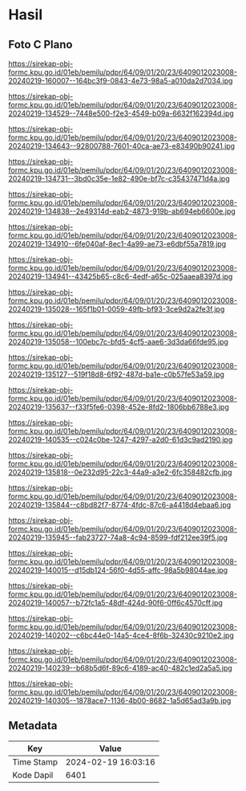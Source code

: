 # Hasil

## Foto C Plano

https://sirekap-obj-formc.kpu.go.id/01eb/pemilu/pdpr/64/09/01/20/23/6409012023008-20240219-160007--164bc3f9-0843-4e73-98a5-a010da2d7034.jpg

https://sirekap-obj-formc.kpu.go.id/01eb/pemilu/pdpr/64/09/01/20/23/6409012023008-20240219-134529--7448e500-f2e3-4549-b09a-6632f162394d.jpg

https://sirekap-obj-formc.kpu.go.id/01eb/pemilu/pdpr/64/09/01/20/23/6409012023008-20240219-134643--92800788-7601-40ca-ae73-e83490b90241.jpg

https://sirekap-obj-formc.kpu.go.id/01eb/pemilu/pdpr/64/09/01/20/23/6409012023008-20240219-134731--3bd0c35e-1e82-490e-bf7c-c35437471d4a.jpg

https://sirekap-obj-formc.kpu.go.id/01eb/pemilu/pdpr/64/09/01/20/23/6409012023008-20240219-134838--2e49314d-eab2-4873-919b-ab694eb6600e.jpg

https://sirekap-obj-formc.kpu.go.id/01eb/pemilu/pdpr/64/09/01/20/23/6409012023008-20240219-134910--6fe040af-8ec1-4a99-ae73-e6dbf55a7819.jpg

https://sirekap-obj-formc.kpu.go.id/01eb/pemilu/pdpr/64/09/01/20/23/6409012023008-20240219-134941--43425b65-c8c6-4edf-a65c-025aaea8397d.jpg

https://sirekap-obj-formc.kpu.go.id/01eb/pemilu/pdpr/64/09/01/20/23/6409012023008-20240219-135028--165f1b01-0059-49fb-bf93-3ce9d2a2fe3f.jpg

https://sirekap-obj-formc.kpu.go.id/01eb/pemilu/pdpr/64/09/01/20/23/6409012023008-20240219-135058--100ebc7c-bfd5-4cf5-aae6-3d3da66fde95.jpg

https://sirekap-obj-formc.kpu.go.id/01eb/pemilu/pdpr/64/09/01/20/23/6409012023008-20240219-135127--519f18d8-6f92-487d-ba1e-c0b57fe53a59.jpg

https://sirekap-obj-formc.kpu.go.id/01eb/pemilu/pdpr/64/09/01/20/23/6409012023008-20240219-135637--f33f5fe6-0398-452e-8fd2-1806bb6788e3.jpg

https://sirekap-obj-formc.kpu.go.id/01eb/pemilu/pdpr/64/09/01/20/23/6409012023008-20240219-140535--c024c0be-1247-4297-a2d0-61d3c9ad2190.jpg

https://sirekap-obj-formc.kpu.go.id/01eb/pemilu/pdpr/64/09/01/20/23/6409012023008-20240219-135818--0e232d95-22c3-44a9-a3e2-6fc358482cfb.jpg

https://sirekap-obj-formc.kpu.go.id/01eb/pemilu/pdpr/64/09/01/20/23/6409012023008-20240219-135844--c8bd82f7-8774-4fdc-87c6-a4418d4ebaa6.jpg

https://sirekap-obj-formc.kpu.go.id/01eb/pemilu/pdpr/64/09/01/20/23/6409012023008-20240219-135945--fab23727-74a8-4c94-8599-fdf212ee39f5.jpg

https://sirekap-obj-formc.kpu.go.id/01eb/pemilu/pdpr/64/09/01/20/23/6409012023008-20240219-140015--d15db124-56f0-4d55-affc-98a5b98044ae.jpg

https://sirekap-obj-formc.kpu.go.id/01eb/pemilu/pdpr/64/09/01/20/23/6409012023008-20240219-140057--b72fc1a5-48df-424d-90f6-0ff6c4570cff.jpg

https://sirekap-obj-formc.kpu.go.id/01eb/pemilu/pdpr/64/09/01/20/23/6409012023008-20240219-140202--c6bc44e0-14a5-4ce4-8f6b-32430c9210e2.jpg

https://sirekap-obj-formc.kpu.go.id/01eb/pemilu/pdpr/64/09/01/20/23/6409012023008-20240219-140239--b68b5d6f-89c6-4189-ac40-482c1ed2a5a5.jpg

https://sirekap-obj-formc.kpu.go.id/01eb/pemilu/pdpr/64/09/01/20/23/6409012023008-20240219-140305--1878ace7-1136-4b00-8682-1a5d65ad3a9b.jpg


## Metadata

| Key        | Value               |
| ---------- | ------------------- |
| Time Stamp | 2024-02-19 16:03:16 |
| Kode Dapil | 6401                |



